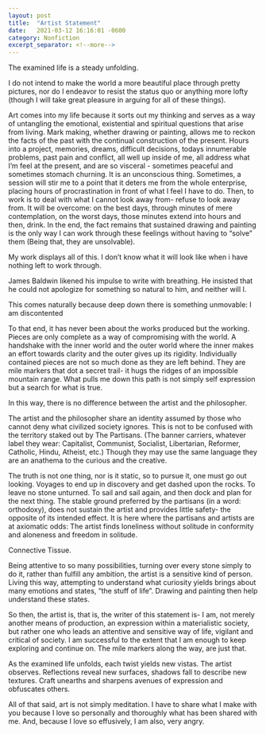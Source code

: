 ```yaml
---
layout: post
title:  "Artist Statement"
date:   2021-03-12 16:16:01 -0600
category: Nonfiction
excerpt_separator: <!--more-->
---
```

The examined life is a steady unfolding. <!--more-->

I do not intend to make the world a more beautiful place through pretty pictures, nor do I endeavor to resist the status quo or anything more lofty (though I will take great pleasure in arguing for all of these things).

Art comes into my life because it sorts out my thinking and serves as a way of untangling the emotional, existential and spiritual questions that arise from living.  Mark making, whether drawing or painting, allows me to reckon the facts of the past with the continual construction of the present. Hours into a project, memories, dreams, difficult decisions, todays innumerable problems, past pain and conflict, all well up inside of me, all address what I’m feel at the present, and are so visceral - sometimes peaceful and sometimes stomach churning. It is an unconscious thing. Sometimes, a session will stir me to a point that it deters me from the whole enterprise, placing hours of procrastination in front of what I feel I have to do. Then, to work is to deal with what I cannot look away from- refuse to look away from. It will be overcome: on the best days, through minutes of mere contemplation, on the worst days, those minutes extend into hours and then, drink. In the end, the fact remains that sustained drawing and painting is the only way I can work through these feelings without having to “solve” them (Being that, they are unsolvable).

My work displays all of this. I don’t know what it will look like when i have nothing left to work through.

James Baldwin likened his impulse to write with breathing. He insisted that he could not apologize for something so natural to him, and neither will I.

This comes naturally because deep down there is something unmovable: I am discontented

To that end, it has never been about the works produced but the working. Pieces are only complete as a way of compromising with the world.  A handshake with the inner world and the outer world where the inner makes an effort towards clarity and the outer gives up its rigidity. Individually contained pieces are not so much done as they are left behind. They are mile markers that dot a secret trail- it hugs the ridges of an impossible mountain range. What pulls me down this path is not simply self expression but a search for what is true.

In this way, there is no difference between the artist and the philosopher.

The artist and the philosopher share an identity assumed by those who cannot deny what civilized society ignores. This is not to be confused with the territory staked out by The Partisans. (The banner carriers, whatever label they wear: Capitalist, Communist, Socialist, Libertarian, Reformer, Catholic, Hindu, Atheist, etc.) Though they may use the same language they are an anathema to the curious and the creative.  

The truth is not one thing, nor is it static, so to pursue it, one must go out looking.  Voyages to end up in discovery and get dashed upon the rocks. To leave no stone unturned. To sail and sail again, and then dock and plan for the next thing. The stable ground preferred by the partisans (in a word: orthodoxy), does not sustain the artist and provides little safety- the opposite of its intended effect. It is here where the partisans and artists are at axiomatic odds: The artist finds loneliness without solitude in conformity and aloneness and freedom in solitude.

Connective Tissue.

Being attentive to so many possibilities, turning over every stone simply to do it, rather than fulfill any ambition, the artist is a sensitive kind of person. Living this way, attempting to understand what curiosity yields brings about many emotions and states, “the stuff of life”. Drawing and painting then help understand these states.  

So then, the artist is, that is, the writer of this statement is- I am, not merely another means of production, an expression within a materialistic society, but rather one who leads an attentive and sensitive way of life, vigilant and critical of society.  I am successful to the extent that I am enough to keep exploring and continue on. The mile markers along the way, are just that.

As the examined life unfolds, each twist yields new vistas.  The artist observes. Reflections reveal new surfaces, shadows fall to describe new textures. Craft unearths and sharpens avenues of expression and obfuscates others.

All of that said, art is not simply meditation. I have to share what I make with you because I love so personally and thoroughly what has been shared with me.  And, because I love so effusively, I am also, very angry.

